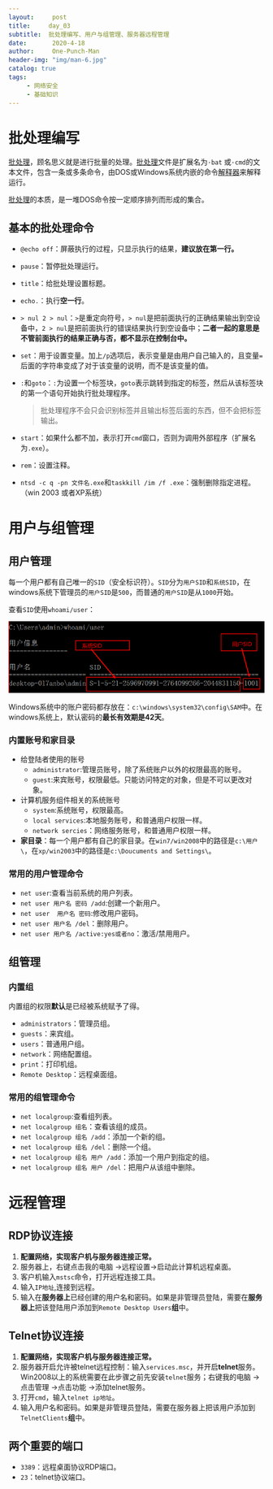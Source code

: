 ```yaml
---
layout:     post
title:     day_03
subtitle:  批处理编写、用户与组管理、服务器远程管理
date:       2020-4-18
author:     One-Punch-Man
header-img: "img/man-6.jpg"
catalog: true
tags: 
     - 网络安全
     - 基础知识
---
```




# 批处理编写

[批处理](https://baike.baidu.com/item/%E6%89%B9%E5%A4%84%E7%90%86/1448600)，顾名思义就是进行批量的处理。[批处理](https://baike.baidu.com/item/%E6%89%B9%E5%A4%84%E7%90%86/1448600)文件是扩展名为`·bat` 或`·cmd`的文本文件，包含一条或多条命令，由DOS或Windows系统内嵌的命令[解释器](https://baike.baidu.com/item/%E8%A7%A3%E9%87%8A%E5%99%A8/10418965)来解释运行。

 [批处理](https://baike.baidu.com/item/%E6%89%B9%E5%A4%84%E7%90%86)的本质，是一堆DOS命令按一定顺序排列而形成的集合。 

## 基本的批处理命令

- `@echo off`：屏蔽执行的过程，只显示执行的结果，**建议放在第一行。**

- `pause`：暂停批处理运行。

- `title`：给批处理设置标题。

- `echo.`：执行**空一行**。

- `> nul 2 > nul`：`>`是重定向符号，`> nul`是把前面执行的正确结果输出到空设备中，`2 > nul`是把前面执行的错误结果执行到空设备中；**二者一起的意思是不管前面执行的结果正确与否，都不显示在控制台中。**

- `set`：用于设置变量。加上`/p`选项后，表示变量是由用户自己输入的，且变量`=`后面的字符串变成了对于该变量的说明，而不是该变量的值。

- `:`和`goto`：`:`为设置一个标签块，`goto`表示跳转到指定的标签，然后从该标签块的第一个语句开始执行批处理程序。

  > 批处理程序不会只会识别标签并且输出标签后面的东西，但不会把标签输出。

- `start`：如果什么都不加，表示打开`cmd`窗口，否则为调用外部程序（扩展名为`.exe`）。

- `rem`：设置注释。

- `ntsd -c q -pn 文件名.exe`和`taskkill /im /f .exe`：强制删除指定进程。（win 2003 或者XP系统）

# 用户与组管理

## 用户管理

每一个用户都有自己唯一的`SID`（安全标识符）。`SID`分为`用户SID`和`系统SID`，在windows系统下管理员的`用户SID`是`500`，而普通的`用户SID`是从`1000`开始。

查看`SID`使用`whoami/user`：

![SID](../img/day_03_01.png)

Windows系统中的账户密码都存放在：`c:\windows\system32\config\SAM`中。在windows系统上，默认密码的**最长有效期是42天**。

### 内置账号和家目录

- 给登陆者使用的账号
  - `administrator`:管理员账号，除了系统账户以外的权限最高的账号。
  - `guest`:来宾账号，权限最低。只能访问特定的对象，但是不可以更改对象。
- 计算机服务组件相关的系统账号
  - `system`:系统账号，权限最高。
  - `local services`:本地服务账号，和普通用户权限一样。
  - `network sercies`：网络服务账号，和普通用户权限一样。
- **家目录**：每一个用户都有自己的家目录。在`win7/win2008`中的路径是`c:\用户\`，在`xp/win2003`中的路径是`c:\Doucuments and Settings\`。

### 常用的用户管理命令

- `net user`:查看当前系统的用户列表。
- `net user 用户名 密码 /add`:创建一个新用户。
- `net user  用户名 密码`:修改用户密码。
- `net user 用户名 /del`：删除用户。
- `net user 用户名 /active:yes或者no`：激活/禁用用户。

## 组管理

### 内置组

内置组的权限**默认**是已经被系统赋予了得。

- `administrators`：管理员组。
- `guests`：来宾组。
- `users`：普通用户组。
- `network`：网络配置组。
- `print`：打印机组。
- `Remote Desktop`：远程桌面组。

### 常用的组管理命令

- `net localgroup`:查看组列表。
- `net localgroup 组名`：查看该组的成员。
- `net localgroup 组名 /add`：添加一个新的组。
- `net localgroup 组名 /del`：删除一个组。
- `net localgroup 组名 用户 /add`：添加一个用户到指定的组。
- `net localgroup 组名 用户 /del`：把用户从该组中删除。

# 远程管理

## RDP协议连接

1. **配置网络，实现客户机与服务器连接正常。**
2. 服务器上，右键点击我的电脑 ->远程设置->启动此计算机远程桌面。
3. 客户机输入`mstsc`命令，打开远程连接工具。
4. 输入`IP地址`,连接到远程。
5. 输入在**服务器上**已经创建的用户名和密码。如果是非管理员登陆，需要在**服务器上**把该登陆用户添加到`Remote Desktop Users`**组**中。

## Telnet协议连接

1. **配置网络，实现客户机与服务器连接正常。**
2. 服务器开启允许被telnet远程控制：输入`services.msc`，并开启**telnet**服务。Win2008以上的系统需要在此步骤之前先安装`telnet`服务；右键我的电脑 ->点击管理 ->点击功能 ->添加telnet服务。
3. 打开`cmd`，输入`telnet ip地址`。
4. 输入用户名和密码。如果是非管理员登陆，需要在服务器上把该用户添加到`TelnetClients`**组**中。

## 两个重要的端口

- `3389`：远程桌面协议RDP端口。
- `23`：telnet协议端口。